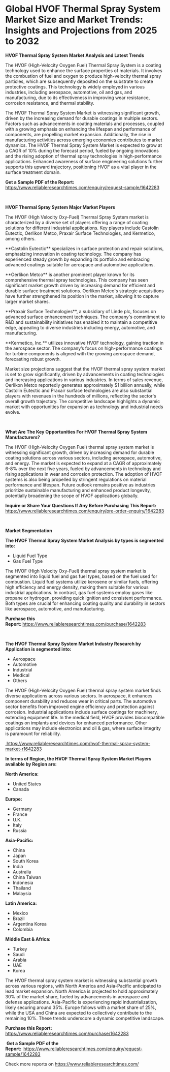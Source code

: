 <p><h1>Global HVOF Thermal Spray System Market Size and Market Trends: Insights and Projections from 2025 to 2032</h1></p><p><strong>HVOF Thermal Spray System Market Analysis and Latest Trends</strong></p>
<p><p>The HVOF (High-Velocity Oxygen Fuel) Thermal Spray System is a coating technology used to enhance the surface properties of materials. It involves the combustion of fuel and oxygen to produce high-velocity thermal spray particles, which are subsequently deposited on the substrate to create protective coatings. This technology is widely employed in various industries, including aerospace, automotive, oil and gas, and manufacturing, due to its effectiveness in improving wear resistance, corrosion resistance, and thermal stability.</p><p>The HVOF Thermal Spray System Market is witnessing significant growth, driven by the increasing demand for durable coatings in multiple sectors. Factors such as advancements in coating materials and processes, coupled with a growing emphasis on enhancing the lifespan and performance of components, are propelling market expansion. Additionally, the rise in manufacturing activities across emerging economies contributes to market dynamics. The HVOF Thermal Spray System Market is expected to grow at a CAGR of 10% during the forecast period, fueled by ongoing innovations and the rising adoption of thermal spray technologies in high-performance applications. Enhanced awareness of surface engineering solutions further supports this upward trajectory, positioning HVOF as a vital player in the surface treatment domain.</p></p>
<p><strong>Get a Sample PDF of the Report:&nbsp;</strong> <a href="https://www.reliableresearchtimes.com/enquiry/request-sample/1642283?utm_campaign=3317&utm_medium=2&utm_source=Github&utm_content=ia&utm_term=11042025&utm_id=hvof-thermal-spray-system">https://www.reliableresearchtimes.com/enquiry/request-sample/1642283</a></p>
<p>&nbsp;</p>
<p><strong>HVOF Thermal Spray System Major Market Players</strong></p>
<p><p>The HVOF (High Velocity Oxy-Fuel) Thermal Spray System market is characterized by a diverse set of players offering a range of coating solutions for different industrial applications. Key players include Castolin Eutectic, Oerlikon Metco, Praxair Surface Technologies, and Kermetico, among others. </p><p>**Castolin Eutectic** specializes in surface protection and repair solutions, emphasizing innovation in coating technology. The company has experienced steady growth by expanding its portfolio and embracing advanced coatings suitable for aerospace and automotive applications.</p><p>**Oerlikon Metco** is another prominent player known for its comprehensive thermal spray technologies. This company has seen significant market growth driven by increasing demand for efficient and durable surface treatment solutions. Oerlikon Metco's strategic acquisitions have further strengthened its position in the market, allowing it to capture larger market shares.</p><p>**Praxair Surface Technologies**, a subsidiary of Linde plc, focuses on advanced surface enhancement techniques. The company's commitment to R&D and sustainability initiatives has enabled it to maintain a competitive edge, appealing to diverse industries including energy, automotive, and manufacturing.</p><p>**Kermetico, Inc.** utilizes innovative HVOF technology, gaining traction in the aerospace sector. The company’s focus on high-performance coatings for turbine components is aligned with the growing aerospace demand, forecasting robust growth.</p><p>Market size projections suggest that the HVOF thermal spray system market is set to grow significantly, driven by advancements in coating technologies and increasing applications in various industries. In terms of sales revenue, Oerlikon Metco reportedly generates approximately $1 billion annually, while Castolin Eutectic and Praxair surface technologies are also substantial players with revenues in the hundreds of millions, reflecting the sector's overall growth trajectory. The competitive landscape highlights a dynamic market with opportunities for expansion as technology and industrial needs evolve.</p></p>
<p>&nbsp;</p>
<p><strong>What Are The Key Opportunities For HVOF Thermal Spray System Manufacturers?</strong></p>
<p><p>The HVOF (High-Velocity Oxygen Fuel) thermal spray system market is witnessing significant growth, driven by increasing demand for durable coating solutions across various sectors, including aerospace, automotive, and energy. The market is expected to expand at a CAGR of approximately 6-8% over the next five years, fueled by advancements in technology and rising applications in wear and corrosion protection. The adoption of HVOF systems is also being propelled by stringent regulations on material performance and lifespan. Future outlook remains positive as industries prioritize sustainable manufacturing and enhanced product longevity, potentially broadening the scope of HVOF applications globally.</p></p>
<p><strong>Inquire or Share Your Questions If Any Before Purchasing This Report:</strong> <a href="https://www.reliableresearchtimes.com/enquiry/pre-order-enquiry/1642283?utm_campaign=3317&utm_medium=2&utm_source=Github&utm_content=ia&utm_term=11042025&utm_id=hvof-thermal-spray-system">https://www.reliableresearchtimes.com/enquiry/pre-order-enquiry/1642283</a></p>
<p>&nbsp;</p>
<p><strong>Market Segmentation</strong></p>
<p><strong>The HVOF Thermal Spray System Market Analysis by types is segmented into:</strong></p>
<p><ul><li>Liquid Fuel Type</li><li>Gas Fuel Type</li></ul></p>
<p><p>The HVOF (High Velocity Oxy-Fuel) thermal spray system market is segmented into liquid fuel and gas fuel types, based on the fuel used for combustion. Liquid fuel systems utilize kerosene or similar fuels, offering high efficiency and energy density, making them suitable for various industrial applications. In contrast, gas fuel systems employ gases like propane or hydrogen, providing quick ignition and consistent performance. Both types are crucial for enhancing coating quality and durability in sectors like aerospace, automotive, and manufacturing.</p></p>
<p><strong>Purchase this Report:&nbsp;</strong><a href="https://www.reliableresearchtimes.com/purchase/1642283?utm_campaign=3317&utm_medium=2&utm_source=Github&utm_content=ia&utm_term=11042025&utm_id=hvof-thermal-spray-system">https://www.reliableresearchtimes.com/purchase/1642283</a></p>
<p>&nbsp;</p>
<p><strong>The HVOF Thermal Spray System Market Industry Research by Application is segmented into:</strong></p>
<p><ul><li>Aerospace</li><li>Automotive</li><li>Industrial</li><li>Medical</li><li>Others</li></ul></p>
<p><p>The HVOF (High-Velocity Oxygen Fuel) thermal spray system market finds diverse applications across various sectors. In aerospace, it enhances component durability and reduces wear in critical parts. The automotive sector benefits from improved engine efficiency and protection against corrosion. Industrial applications include surface coatings for machinery, extending equipment life. In the medical field, HVOF provides biocompatible coatings on implants and devices for enhanced performance. Other applications may include electronics and oil & gas, where surface integrity is paramount for reliability.</p></p>
<p><a href="https://www.reliableresearchtimes.com/hvof-thermal-spray-system-market-r1642283?utm_campaign=3317&utm_medium=2&utm_source=Github&utm_content=ia&utm_term=11042025&utm_id=hvof-thermal-spray-system">&nbsp;https://www.reliableresearchtimes.com/hvof-thermal-spray-system-market-r1642283</a></p>
<p><strong>In terms of Region, the HVOF Thermal Spray System Market Players available by Region are:</strong></p>
<p>
    <p> <strong> North America: </strong>
        <ul>
            <li>United States</li>
            <li>Canada</li>
        </ul>
        </p> 
    <p> <strong> Europe: </strong>
        <ul>
            <li>Germany</li>
            <li>France</li>
            <li>U.K.</li>
            <li>Italy</li>
            <li>Russia</li>
        </ul>
        </p> 
    <p> <strong> Asia-Pacific: </strong>
        <ul>
            <li>China</li>
            <li>Japan</li>
            <li>South Korea</li>
            <li>India</li>
            <li>Australia</li>
            <li>China Taiwan</li>
            <li>Indonesia</li>
            <li>Thailand</li>
            <li>Malaysia</li>
        </ul>
        </p> 
    <p> <strong> Latin America: </strong>
        <ul>
            <li>Mexico</li>
            <li>Brazil</li>
            <li>Argentina Korea</li>
            <li>Colombia</li>
        </ul>
        </p> 
    <p> <strong> Middle East & Africa: </strong>
        <ul>
            <li>Turkey</li>
            <li>Saudi</li>
            <li>Arabia</li>
            <li>UAE</li>
            <li>Korea</li>
        </ul>
    </p>
    </p>
<p><p>The HVOF thermal spray system market is witnessing substantial growth across various regions, with North America and Asia-Pacific anticipated to lead market expansion. North America is projected to hold approximately 30% of the market share, fueled by advancements in aerospace and defense applications. Asia-Pacific is experiencing rapid industrialization, likely securing around 35%. Europe follows with a market share of 25%, while the USA and China are expected to collectively contribute to the remaining 10%. These trends underscore a dynamic competitive landscape.</p></p>
<p><strong>Purchase this Report: </strong><a href="https://www.reliableresearchtimes.com/purchase/1642283?utm_campaign=3317&utm_medium=2&utm_source=Github&utm_content=ia&utm_term=11042025&utm_id=hvof-thermal-spray-system">https://www.reliableresearchtimes.com/purchase/1642283</a></p>
<p>&nbsp;<strong>Get a Sample PDF of the Report:&nbsp;&nbsp;</strong><a href="https://www.reliableresearchtimes.com/enquiry/request-sample/1642283?utm_campaign=3317&utm_medium=2&utm_source=Github&utm_content=ia&utm_term=11042025&utm_id=hvof-thermal-spray-system">https://www.reliableresearchtimes.com/enquiry/request-sample/1642283</a></p>
<p><strong></strong></p>
<p>Check more reports on <a href="https://www.reliableresearchtimes.com/?utm_campaign=3317&utm_medium=2&utm_source=Github&utm_content=ia&utm_term=11042025&utm_id=hvof-thermal-spray-system">https://www.reliableresearchtimes.com/</a></p>